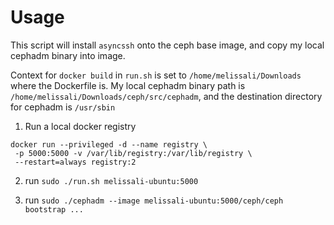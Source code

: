# Usage

This script will install `asyncssh` onto the ceph base image, and copy my local cephadm binary into image.

Context for `docker build` in `run.sh` is set to `/home/melissali/Downloads` where the Dockerfile is. My local cephadm binary path is `/home/melissali/Downloads/ceph/src/cephadm`, and the destination directory for cephadm is `/usr/sbin` 

1. Run a local docker registry

```
docker run --privileged -d --name registry \
 -p 5000:5000 -v /var/lib/registry:/var/lib/registry \
 --restart=always registry:2
```

2. run `sudo ./run.sh melissali-ubuntu:5000`

3. run `sudo ./cephadm --image melissali-ubuntu:5000/ceph/ceph bootstrap ...`

